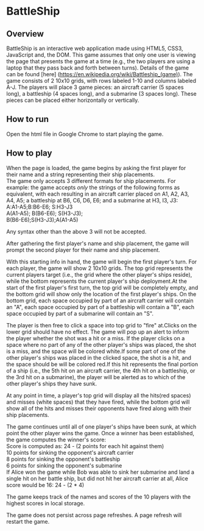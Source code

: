 # BattleShip #  

## Overview

BattleShip is an interactive web application made using HTML5, CSS3, JavaScript and, the DOM.
This game assumes that only one user is viewing the page that presents the game at a time (e.g., the two players are using a laptop that they pass back and forth between turns). Details of the game can be found [here] (https://en.wikipedia.org/wiki/Battleship_(game)). The game consists of 2 10x10 grids, with rows labeled 1-10 and columns labeled A-J. The players will place 3 game pieces: an aircraft carrier (5 spaces long), a battleship (4 spaces long), and a submarine (3 spaces long). These pieces can be placed either horizontally or vertically.  

## How to run

Open the html file in Google Chrome to start playing the game.  

## How to play

When the page is loaded, the game begins by asking the first player for their name and a string representing their ship placements.  
The game only accepts 3 different formats for ship placements. For example: the game accepts *only* the strings of the following forms as equivalent, with each resulting in an aircraft carrier placed on A1, A2, A3, A4, A5; a battleship at B6, C6, D6, E6; and a submarine at H3, I3, J3:  
A:A1-A5;B:B6-E6; S:H3-J3  
A(A1-A5); B(B6-E6); S(H3-J3);  
B(B6-E6);S(H3-J3);A(A1-A5)  

Any syntax other than the above 3 will not be accepted.  

After gathering the first player's name and ship placement, the game will prompt the second player for their name and ship placement.  

With this starting info in hand, the game will begin the first player's turn. For each player, the game will show 2 10x10 grids.
The top grid represents the current players target (i.e., the grid where the other player's ships reside), while the bottom represents the current player's ship deployment.At the start of the first player's first turn, the top grid will be completely empty, and the bottom grid will show only the location of the first player's ships.
On the bottom grid, each space occupied by part of an aircraft carrier will contain an "A", each space occupied by part of a battleship will contain a "B", each space occupied by part of a submarine will contain an "S".    

The player is then free to click a space into top grid to "fire" at.Clicks on the lower grid should have no effect.
The game will pop up an alert to inform the player whether the shot was a hit or a miss.
If the player clicks on a space where no part of any of the other player's ships was placed, the shot is a miss, and the space will be colored white.If some part of one of the other player's ships was placed in the clicked space, the shot is a hit, and the space should be will be colored red.If this hit represents the final portion of a ship (i.e., the 5th hit on an aircraft carrier, the 4th hit on a battleship, or the 3rd hit on a submarine), the player will be alerted as to which of the other player's ships they have sunk.  

At any point in time, a player's top grid will display all the hits(red spaces) and misses (white spaces) that they have fired, while the bottom grid will show all of the hits and misses their opponents have fired along with their ship placements.  

The game continues until all of one player's ships have been sunk, at which point the other player wins the game.
Once a winner has been established, the game computes the winner's score:  
Score is computed as: 24 - (2 points for each hit against them)  
10 points for sinking the opponent's aircraft carrier  
8 points for sinking the opponent's battleship  
6 points for sinking the opponent's submarine  
If Alice won the game while Bob was able to sink her submarine and land a single hit on her battle ship, but did not hit her aircraft carrier at all, Alice score would be 16: 24 - (2 * 4)  

The game keeps track of the names and scores of the 10 players with the highest scores in local storage.  

The game does not persist across page refreshes. A page refresh will restart the game.

